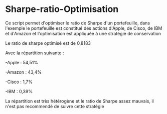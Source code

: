 # Sharpe-ratio-Optimisation

Ce script permet d'optimiser le ratio de Sharpe d'un portefeuille, dans l'exemple le portefeuille est constitué des actions d'Apple, de Cisco, de IBM et d'Amazon et l'optimisation est appliquée à une stratégie de conservation


Le ratio de sharpe optimisé est de 0,8183

Avec la répartition suivante : 

-Apple : 54,51%

-Amazon : 43,4%

-Cisco : 1,7%

-IBM : 0,39%

La répartition est très hétérogène et le ratio de Sharpe assez mauvais, il n'est pas recommendé de suivre cette stratégie
